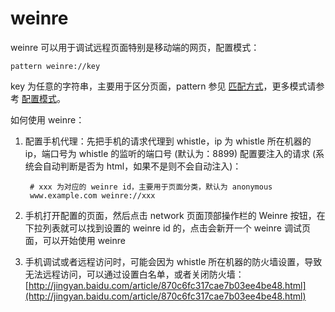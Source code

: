 # weinre

weinre 可以用于调试远程页面特别是移动端的网页，配置模式：

	pattern weinre://key

key 为任意的字符串，主要用于区分页面，pattern 参见 [匹配方式](pattern.md)，更多模式请参考 [配置模式](mode.md)。

如何使用 weinre：

1. 配置手机代理：先把手机的请求代理到 whistle，ip 为 whistle 所在机器的 ip，端口号为 whistle 的监听的端口号 (默认为：8899)
配置要注入的请求 (系统会自动判断是否为 html，如果不是则不会自动注入)：

		# xxx 为对应的 weinre id，主要用于页面分类，默认为 anonymous
		www.example.com weinre://xxx
2. 手机打开配置的页面，然后点击 network 页面顶部操作栏的 Weinre 按钮，在下拉列表就可以找到设置的 weinre id 的，点击会新开一个 weinre 调试页面，可以开始使用 weinre

3. 手机调试或者远程访问时，可能会因为 whistle 所在机器的防火墙设置，导致无法远程访问，可以通过设置白名单，或者关闭防火墙：[http://jingyan.baidu.com/article/870c6fc317cae7b03ee4be48.html](http://jingyan.baidu.com/article/870c6fc317cae7b03ee4be48.html)

